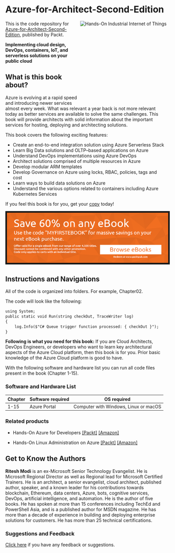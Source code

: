 # Azure-for-Architect-Second-Edition

<a href="https://www.packtpub.com/virtualization-and-cloud/azure-architects-second-edition?utm_source=github&utm_medium=repository&utm_campaign=9781789614503"><img src="https://www.packtpub.com/sites/default/files/B12260_MockupCover.png" alt="Hands-On Industrial Internet of Things" height="256px" align="right"></a>

This is the code repository for [Azure-for-Architect-Second-Edition](https://www.packtpub.com/virtualization-and-cloud/azure-architects-second-edition?utm_source=github&utm_medium=repository&utm_campaign=9781789614503), published by Packt.

**Implementing cloud design, DevOps, containers, IoT, and serverless solutions on your public cloud**

## What is this book about?
Azure is evolving at a rapid speed and introducing newer services almost every week. What was relevant a year back is not more relevant today as better services are available to solve the same challenges. This book will provide architects with solid information about the important services for hosting, deploying and architecting solutions.

This book covers the following exciting features:
* Create an end-to-end integration solution using Azure Serverless Stack
* Learn Big Data solutions and OLTP–based applications on Azure
* Understand DevOps implementations using Azure DevOps
* Architect solutions comprised of multiple resources in Azure
* Develop modular ARM templates
* Develop Governance on Azure using locks, RBAC, policies, tags and cost
* Learn ways to build data solutions on Azure
* Understand the various options related to containers including Azure Kubernetes Services

If you feel this book is for you, get your [copy](https://www.amazon.com/dp/1789343046) today!

<a href="https://www.packtpub.com/?utm_source=github&utm_medium=banner&utm_campaign=GitHubBanner"><img src="https://raw.githubusercontent.com/PacktPublishing/GitHub/master/GitHub.png" 
alt="https://www.packtpub.com/" border="5" /></a>

## Instructions and Navigations
All of the code is organized into folders. For example, Chapter02.

The code will look like the following:
```
using System;
public static void Run(string checkOut, TraceWriter log)
{
    log.Info($"C# Queue trigger function processed: { checkOut }");
}

```

**Following is what you need for this book:**
If you are Cloud Architects, DevOps Engineers, or developers who want to learn key architectural aspects of the Azure Cloud platform, then this book is for you. Prior basic knowledge of the Azure Cloud platform is good to have.

With the following software and hardware list you can run all code files present in the book (Chapter 1-15).
### Software and Hardware List
| Chapter | Software required | OS required |
| -------- | ------------------------------------ | ----------------------------------- |
| 1-15 | Azure Portal | Computer with Windows, Linux or macOS |


### Related products <Paste books from the Other books you may enjoy section>
* Hands-On Azure for Developers [[Packt]](https://www.packtpub.com/virtualization-and-cloud/hands-azure-developers?utm_source=github&utm_medium=repository&utm_campaign=9781789340624) [[Amazon]](https://www.amazon.com/dp/1789340624)

* Hands-On Linux Administration on Azure [[Packt]](https://www.packtpub.com/virtualization-and-cloud/hands-linux-administration-azure?utm_source=github&utm_medium=repository&utm_campaign=9781789130966) [[Amazon]](https://www.amazon.com/dp/1789130964)
## Get to Know the Authors
**Ritesh Modi**
is an ex-Microsoft Senior Technology Evangelist. He is Microsoft Regional Director as well as Regional lead for Microsoft Certified Trainers.
He is an architect, a senior evangelist, cloud architect, published author, speaker, and a known leader for his contributions towards blockchain, Ethereum, data centers, Azure, bots, cognitive services, DevOps, artificial intelligence, and automation. He is the author of five books.
He has spoken at more than 15 conferences including TechEd and PowerShell Asia, and is a published author for MSDN magazine. He has more than a decade of experience in building and deploying enterprise solutions for customers. He has more than 25 technical certifications.

### Suggestions and Feedback
[Click here](https://docs.google.com/forms/d/e/1FAIpQLSdy7dATC6QmEL81FIUuymZ0Wy9vH1jHkvpY57OiMeKGqib_Ow/viewform) if you have any feedback or suggestions.
